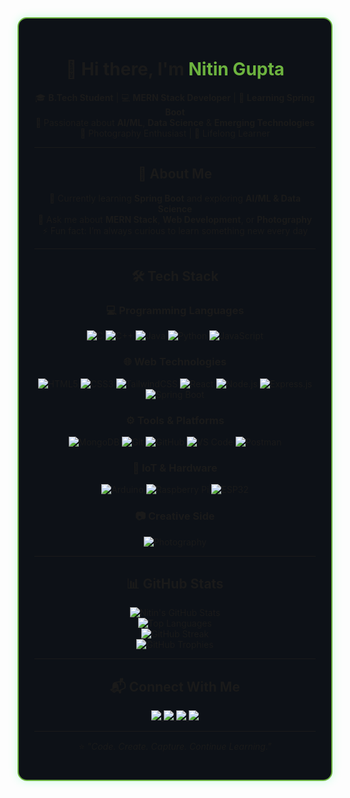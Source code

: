 <div align="center">
  <div style="
    border: 2px solid #6DB33F;
    border-radius: 15px;
    padding: 25px;
    box-shadow: 0 0 15px rgba(0, 255, 128, 0.2);
    background-color: #0d1117;
  ">

  <h1>👋 Hi there, I'm <span style="color:#6DB33F;">Nitin Gupta</span></h1>

  🎓 <b>B.Tech Student</b> | 💻 <b>MERN Stack Developer</b> | 🌱 <b>Learning Spring Boot</b><br>
  🤖 Passionate about <b>AI/ML</b>, <b>Data Science</b> & <b>Emerging Technologies</b><br>
  📸 Photography Enthusiast | 🚀 Lifelong Learner

  <hr />

  ## 🔭 About Me  
  🌱 Currently learning **Spring Boot** and exploring **AI/ML & Data Science**  
  💬 Ask me about **MERN Stack**, **Web Development**, or **Photography**  
  ⚡ Fun fact: I’m always curious to learn something new every day  

  <hr />

  ## 🛠️ Tech Stack  

  ### 💻 Programming Languages  
  ![C](https://img.shields.io/badge/C-00599C?style=for-the-badge&logo=c&logoColor=white)
  ![C++](https://img.shields.io/badge/C%2B%2B-00599C?style=for-the-badge&logo=c%2B%2B&logoColor=white)
  ![Java](https://img.shields.io/badge/Java-ED8B00?style=for-the-badge&logo=openjdk&logoColor=white)
  ![Python](https://img.shields.io/badge/Python-3776AB?style=for-the-badge&logo=python&logoColor=white)
  ![JavaScript](https://img.shields.io/badge/JavaScript-F7DF1E?style=for-the-badge&logo=javascript&logoColor=black)

  ### 🌐 Web Technologies  
  ![HTML5](https://img.shields.io/badge/HTML5-E34F26?style=for-the-badge&logo=html5&logoColor=white)
  ![CSS3](https://img.shields.io/badge/CSS3-1572B6?style=for-the-badge&logo=css3&logoColor=white)
  ![TailwindCSS](https://img.shields.io/badge/Tailwind_CSS-38B2AC?style=for-the-badge&logo=tailwind-css&logoColor=white)
  ![React](https://img.shields.io/badge/React-20232A?style=for-the-badge&logo=react&logoColor=61DAFB)
  ![Node.js](https://img.shields.io/badge/Node.js-339933?style=for-the-badge&logo=node-dot-js&logoColor=white)
  ![Express.js](https://img.shields.io/badge/Express.js-000000?style=for-the-badge&logo=express&logoColor=white)
  ![Spring Boot](https://img.shields.io/badge/Spring_Boot-6DB33F?style=for-the-badge&logo=spring-boot&logoColor=white)

  ### ⚙️ Tools & Platforms  
  ![MongoDB](https://img.shields.io/badge/MongoDB-47A248?style=for-the-badge&logo=mongodb&logoColor=white)
  ![Git](https://img.shields.io/badge/Git-F05033?style=for-the-badge&logo=git&logoColor=white)
  ![GitHub](https://img.shields.io/badge/GitHub-181717?style=for-the-badge&logo=github&logoColor=white)
  ![VS Code](https://img.shields.io/badge/VS_Code-007ACC?style=for-the-badge&logo=visual-studio-code&logoColor=white)
  ![Postman](https://img.shields.io/badge/Postman-FF6C37?style=for-the-badge&logo=postman&logoColor=white)

  ### 🤖 IoT & Hardware  
  ![Arduino](https://img.shields.io/badge/Arduino-00979D?style=for-the-badge&logo=arduino&logoColor=white)
  ![Raspberry Pi](https://img.shields.io/badge/Raspberry_Pi-A22846?style=for-the-badge&logo=raspberry-pi&logoColor=white)
  ![ESP32](https://img.shields.io/badge/ESP32-000000?style=for-the-badge&logo=espressif&logoColor=white)

  ### 📷 Creative Side  
  ![Photography](https://img.shields.io/badge/Photography-000000?style=for-the-badge&logo=adobe-lightroom&logoColor=white)

  <hr />

  ## 📊 GitHub Stats  

  ![Nitin's GitHub Stats](https://github-readme-stats.vercel.app/api?username=Nitin-0721&show_icons=true&theme=radical&hide_border=false)  
  ![Top Languages](https://github-readme-stats.vercel.app/api/top-langs/?username=Nitin-0721&layout=compact&theme=radical&hide_border=false)  
  ![GitHub Streak](https://streak-stats.demolab.com/?user=Nitin-0721&theme=radical&hide_border=false)  
  ![GitHub Trophies](https://github-profile-trophy.vercel.app/?username=Nitin-0721&theme=radical&no-frame=false&no-bg=false&margin-w=4)

  <hr />

  ## 📬 Connect With Me  

  <a href="https://www.linkedin.com/in/your-linkedin-username/" target="_blank">
    <img src="https://img.shields.io/badge/LinkedIn-0077B5?style=for-the-badge&logo=linkedin&logoColor=white" />
  </a>
  <a href="mailto:your-email@example.com" target="_blank">
    <img src="https://img.shields.io/badge/Gmail-D14836?style=for-the-badge&logo=gmail&logoColor=white" />
  </a>
  <a href="https://twitter.com/your-twitter-handle" target="_blank">
    <img src="https://img.shields.io/badge/Twitter-1DA1F2?style=for-the-badge&logo=twitter&logoColor=white" />
  </a>
  <a href="https://your-portfolio-link.com" target="_blank">
    <img src="https://img.shields.io/badge/Portfolio-333333?style=for-the-badge&logo=vercel&logoColor=white" />
  </a>

  <hr />

  ⭐ <i>"Code. Create. Capture. Continue Learning."</i>

  </div>
</div>
